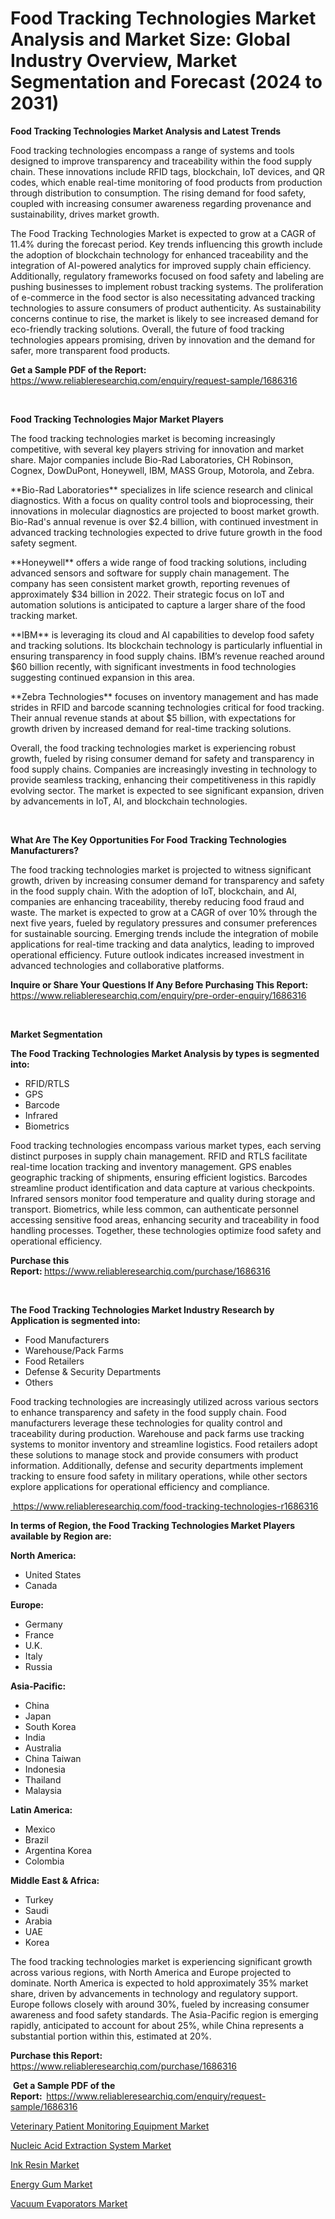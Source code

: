 <p><h1>Food Tracking Technologies Market Analysis and Market Size: Global Industry Overview, Market Segmentation and Forecast (2024 to 2031)</h1></p><p><strong>Food Tracking Technologies Market Analysis and Latest Trends</strong></p>
<p><p>Food tracking technologies encompass a range of systems and tools designed to improve transparency and traceability within the food supply chain. These innovations include RFID tags, blockchain, IoT devices, and QR codes, which enable real-time monitoring of food products from production through distribution to consumption. The rising demand for food safety, coupled with increasing consumer awareness regarding provenance and sustainability, drives market growth.</p><p>The Food Tracking Technologies Market is expected to grow at a CAGR of 11.4% during the forecast period. Key trends influencing this growth include the adoption of blockchain technology for enhanced traceability and the integration of AI-powered analytics for improved supply chain efficiency. Additionally, regulatory frameworks focused on food safety and labeling are pushing businesses to implement robust tracking systems. The proliferation of e-commerce in the food sector is also necessitating advanced tracking technologies to assure consumers of product authenticity. As sustainability concerns continue to rise, the market is likely to see increased demand for eco-friendly tracking solutions. Overall, the future of food tracking technologies appears promising, driven by innovation and the demand for safer, more transparent food products.</p></p>
<p><strong>Get a Sample PDF of the Report:&nbsp;</strong> <a href="https://www.reliableresearchiq.com/enquiry/request-sample/1686316?utm_campaign=904&utm_medium=2&utm_source=Github&utm_content=ia&utm_term=17122024&utm_id=food-tracking-technologies">https://www.reliableresearchiq.com/enquiry/request-sample/1686316</a></p>
<p>&nbsp;</p>
<p><strong>Food Tracking Technologies Major Market Players</strong></p>
<p><p>The food tracking technologies market is becoming increasingly competitive, with several key players striving for innovation and market share. Major companies include Bio-Rad Laboratories, CH Robinson, Cognex, DowDuPont, Honeywell, IBM, MASS Group, Motorola, and Zebra.</p><p>**Bio-Rad Laboratories** specializes in life science research and clinical diagnostics. With a focus on quality control tools and bioprocessing, their innovations in molecular diagnostics are projected to boost market growth. Bio-Rad's annual revenue is over $2.4 billion, with continued investment in advanced tracking technologies expected to drive future growth in the food safety segment.</p><p>**Honeywell** offers a wide range of food tracking solutions, including advanced sensors and software for supply chain management. The company has seen consistent market growth, reporting revenues of approximately $34 billion in 2022. Their strategic focus on IoT and automation solutions is anticipated to capture a larger share of the food tracking market.</p><p>**IBM** is leveraging its cloud and AI capabilities to develop food safety and tracking solutions. Its blockchain technology is particularly influential in ensuring transparency in food supply chains. IBM’s revenue reached around $60 billion recently, with significant investments in food technologies suggesting continued expansion in this area.</p><p>**Zebra Technologies** focuses on inventory management and has made strides in RFID and barcode scanning technologies critical for food tracking. Their annual revenue stands at about $5 billion, with expectations for growth driven by increased demand for real-time tracking solutions.</p><p>Overall, the food tracking technologies market is experiencing robust growth, fueled by rising consumer demand for safety and transparency in food supply chains. Companies are increasingly investing in technology to provide seamless tracking, enhancing their competitiveness in this rapidly evolving sector. The market is expected to see significant expansion, driven by advancements in IoT, AI, and blockchain technologies.</p></p>
<p>&nbsp;</p>
<p><strong>What Are The Key Opportunities For Food Tracking Technologies Manufacturers?</strong></p>
<p><p>The food tracking technologies market is projected to witness significant growth, driven by increasing consumer demand for transparency and safety in the food supply chain. With the adoption of IoT, blockchain, and AI, companies are enhancing traceability, thereby reducing food fraud and waste. The market is expected to grow at a CAGR of over 10% through the next five years, fueled by regulatory pressures and consumer preferences for sustainable sourcing. Emerging trends include the integration of mobile applications for real-time tracking and data analytics, leading to improved operational efficiency. Future outlook indicates increased investment in advanced technologies and collaborative platforms.</p></p>
<p><strong>Inquire or Share Your Questions If Any Before Purchasing This Report:</strong> <a href="https://www.reliableresearchiq.com/enquiry/pre-order-enquiry/1686316?utm_campaign=904&utm_medium=2&utm_source=Github&utm_content=ia&utm_term=17122024&utm_id=food-tracking-technologies">https://www.reliableresearchiq.com/enquiry/pre-order-enquiry/1686316</a></p>
<p>&nbsp;</p>
<p><strong>Market Segmentation</strong></p>
<p><strong>The Food Tracking Technologies Market Analysis by types is segmented into:</strong></p>
<p><ul><li>RFID/RTLS</li><li>GPS</li><li>Barcode</li><li>Infrared</li><li>Biometrics</li></ul></p>
<p><p>Food tracking technologies encompass various market types, each serving distinct purposes in supply chain management. RFID and RTLS facilitate real-time location tracking and inventory management. GPS enables geographic tracking of shipments, ensuring efficient logistics. Barcodes streamline product identification and data capture at various checkpoints. Infrared sensors monitor food temperature and quality during storage and transport. Biometrics, while less common, can authenticate personnel accessing sensitive food areas, enhancing security and traceability in food handling processes. Together, these technologies optimize food safety and operational efficiency.</p></p>
<p><strong>Purchase this Report:&nbsp;</strong><a href="https://www.reliableresearchiq.com/purchase/1686316?utm_campaign=904&utm_medium=2&utm_source=Github&utm_content=ia&utm_term=17122024&utm_id=food-tracking-technologies">https://www.reliableresearchiq.com/purchase/1686316</a></p>
<p>&nbsp;</p>
<p><strong>The Food Tracking Technologies Market Industry Research by Application is segmented into:</strong></p>
<p><ul><li>Food Manufacturers</li><li>Warehouse/Pack Farms</li><li>Food Retailers</li><li>Defense & Security Departments</li><li>Others</li></ul></p>
<p><p>Food tracking technologies are increasingly utilized across various sectors to enhance transparency and safety in the food supply chain. Food manufacturers leverage these technologies for quality control and traceability during production. Warehouse and pack farms use tracking systems to monitor inventory and streamline logistics. Food retailers adopt these solutions to manage stock and provide consumers with product information. Additionally, defense and security departments implement tracking to ensure food safety in military operations, while other sectors explore applications for operational efficiency and compliance.</p></p>
<p><a href="https://www.reliableresearchiq.com/food-tracking-technologies-r1686316?utm_campaign=904&utm_medium=2&utm_source=Github&utm_content=ia&utm_term=17122024&utm_id=food-tracking-technologies">&nbsp;https://www.reliableresearchiq.com/food-tracking-technologies-r1686316</a></p>
<p><strong>In terms of Region, the Food Tracking Technologies Market Players available by Region are:</strong></p>
<p>
    <p> <strong> North America: </strong>
        <ul>
            <li>United States</li>
            <li>Canada</li>
        </ul>
        </p> 
    <p> <strong> Europe: </strong>
        <ul>
            <li>Germany</li>
            <li>France</li>
            <li>U.K.</li>
            <li>Italy</li>
            <li>Russia</li>
        </ul>
        </p> 
    <p> <strong> Asia-Pacific: </strong>
        <ul>
            <li>China</li>
            <li>Japan</li>
            <li>South Korea</li>
            <li>India</li>
            <li>Australia</li>
            <li>China Taiwan</li>
            <li>Indonesia</li>
            <li>Thailand</li>
            <li>Malaysia</li>
        </ul>
        </p> 
    <p> <strong> Latin America: </strong>
        <ul>
            <li>Mexico</li>
            <li>Brazil</li>
            <li>Argentina Korea</li>
            <li>Colombia</li>
        </ul>
        </p> 
    <p> <strong> Middle East & Africa: </strong>
        <ul>
            <li>Turkey</li>
            <li>Saudi</li>
            <li>Arabia</li>
            <li>UAE</li>
            <li>Korea</li>
        </ul>
    </p>
    </p>
<p><p>The food tracking technologies market is experiencing significant growth across various regions, with North America and Europe projected to dominate. North America is expected to hold approximately 35% market share, driven by advancements in technology and regulatory support. Europe follows closely with around 30%, fueled by increasing consumer awareness and food safety standards. The Asia-Pacific region is emerging rapidly, anticipated to account for about 25%, while China represents a substantial portion within this, estimated at 20%.</p></p>
<p><strong>Purchase this Report: </strong><a href="https://www.reliableresearchiq.com/purchase/1686316?utm_campaign=904&utm_medium=2&utm_source=Github&utm_content=ia&utm_term=17122024&utm_id=food-tracking-technologies">https://www.reliableresearchiq.com/purchase/1686316</a></p>
<p>&nbsp;<strong>Get a Sample PDF of the Report:&nbsp;&nbsp;</strong><a href="https://www.reliableresearchiq.com/enquiry/request-sample/1686316?utm_campaign=904&utm_medium=2&utm_source=Github&utm_content=ia&utm_term=17122024&utm_id=food-tracking-technologies">https://www.reliableresearchiq.com/enquiry/request-sample/1686316</a></p>
<p><strong></strong></p>
<p><p><a href="https://github.com/antonioc6hal/Market-Research-Report-List-1/blob/main/veterinary-patient-monitoring-equipment-market.md?utm_campaign=904&utm_medium=2&utm_source=Github&utm_content=ia&utm_term=17122024&utm_id=food-tracking-technologies">Veterinary Patient Monitoring Equipment Market</a></p><p><a href="https://github.com/hammelximalschid/Market-Research-Report-List-1/blob/main/nucleic-acid-extraction-system-market.md?utm_campaign=904&utm_medium=2&utm_source=Github&utm_content=ia&utm_term=17122024&utm_id=food-tracking-technologies">Nucleic Acid Extraction System Market</a></p><p><a href="https://www.linkedin.com/pulse/a-mkt-nova-vc8zf?utm_campaign=904&utm_medium=2&utm_source=Github&utm_content=ia&utm_term=17122024&utm_id=food-tracking-technologies">Ink Resin Market</a></p><p><a href="https://www.linkedin.com/pulse/energy-gum-market-size-analysis-2024-2031-deployment-growth-kf5be?utm_campaign=904&utm_medium=2&utm_source=Github&utm_content=ia&utm_term=17122024&utm_id=food-tracking-technologies">Energy Gum Market</a></p><p><a href="https://www.linkedin.com/pulse/vacuum-evaporators-market-growth-analysis-2024-2031-trends-x44hf?utm_campaign=904&utm_medium=2&utm_source=Github&utm_content=ia&utm_term=17122024&utm_id=food-tracking-technologies">Vacuum Evaporators Market</a></p></p>